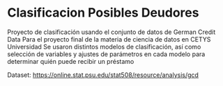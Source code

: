 # Clasificacion Posibles Deudores
Proyecto de clasificación usando el conjunto de datos de German Credit Data
Para el proyecto final de la materia de ciencia de datos en CETYS Universidad
Se usaron distintos modelos de clasificación, así como selección de variables y ajustes de parámetros en cada modelo para determinar quién puede recibir un préstamo

Dataset: https://online.stat.psu.edu/stat508/resource/analysis/gcd
